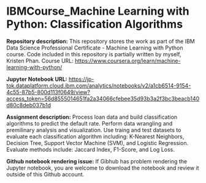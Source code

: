 # IBMCourse_Machine Learning with Python: Classification Algorithms
__Repository description:__ This repository stores the work as part of the IBM Data Science Professional Certificate - Machine Learning with Python course. Code included in this repository is partially written by myself, Kristen Phan. Course URL: https://www.coursera.org/learn/machine-learning-with-python/

__Jupyter Notebook URL:__ https://jp-tok.dataplatform.cloud.ibm.com/analytics/notebooks/v2/a1cb6514-9154-4c55-87b5-800d113f0649/view?access_token=56d8555014651fa2a34066cfebee35d93b3a2f3bc3beacb140d80c8deb037b1d

__Assignment description:__ Process loan data and build classification algorithms to predict the default rate. Perform data wrangling and premilinary analysis and visualization. Use traing and test datasets to evaluate each classification algorithm including: K-Nearest Neighbors, Decision Tree, Support Vector Machine (SVM), and Logistic Regression. Evaluate methods include: Jaccard Index, F1-Score, and Log Loss.  

__Github notebook rendering issue:__ If Gibhub has problem rendering the Jupyter notebook, you are welcome to download the notebook and review it outside of this Github account.
